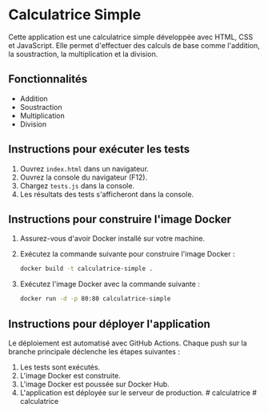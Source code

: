 # Calculatrice Simple

Cette application est une calculatrice simple développée avec HTML, CSS et JavaScript. Elle permet d'effectuer des calculs de base comme l'addition, la soustraction, la multiplication et la division.

## Fonctionnalités

- Addition
- Soustraction
- Multiplication
- Division

## Instructions pour exécuter les tests

1. Ouvrez `index.html` dans un navigateur.
2. Ouvrez la console du navigateur (F12).
3. Chargez `tests.js` dans la console.
4. Les résultats des tests s'afficheront dans la console.

## Instructions pour construire l'image Docker

1. Assurez-vous d'avoir Docker installé sur votre machine.
2. Exécutez la commande suivante pour construire l'image Docker :

    ```sh
    docker build -t calculatrice-simple .
    ```

3. Exécutez l'image Docker avec la commande suivante :

    ```sh
    docker run -d -p 80:80 calculatrice-simple
    ```

## Instructions pour déployer l'application

Le déploiement est automatisé avec GitHub Actions. Chaque push sur la branche principale déclenche les étapes suivantes :

1. Les tests sont exécutés.
2. L'image Docker est construite.
3. L'image Docker est poussée sur Docker Hub.
4. L'application est déployée sur le serveur de production.
#   c a l c u l a t r i c e  
 #   c a l c u l a t r i c e  
 